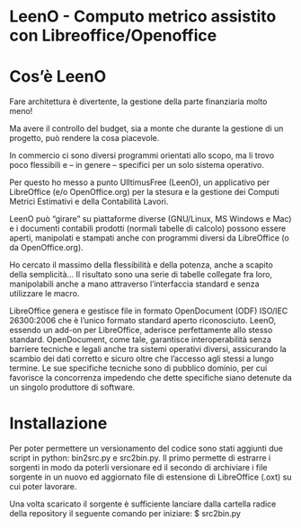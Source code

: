 LeenO - Computo metrico assistito con Libreoffice/Openoffice
=====

Cos’è LeenO
===========

Fare architettura è divertente, la gestione della parte finanziaria molto meno!

Ma avere il controllo del budget, sia a monte che durante la gestione di un progetto, può rendere la cosa piacevole.

In commercio ci sono diversi programmi orientati allo scopo, ma li trovo poco flessibili e – in genere – specifici per un solo sistema operativo.

Per questo ho messo a punto UlltimusFree (LeenO), un applicativo per LibreOffice (e/o OpenOffice.org) per la stesura e la gestione dei Computi Metrici Estimativi e della Contabilità Lavori.

LeenO può “girare” su piattaforme diverse (GNU/Linux, MS Windows e Mac) e i documenti contabili prodotti (normali tabelle di calcolo) possono essere aperti, manipolati e stampati anche con programmi diversi da LibreOffice (o da OpenOffice.org).

Ho cercato il massimo della flessibilità e della potenza, anche a scapito della semplicità… Il risultato sono una serie di tabelle collegate fra loro, manipolabili anche a mano attraverso l’interfaccia standard e senza utilizzare le macro.

LibreOffice genera e gestisce file in formato OpenDocument (ODF) ISO/IEC 26300:2006 che è l’unico formato standard aperto riconosciuto. LeenO, essendo un add-on per LibreOffice, aderisce perfettamente allo stesso standard. OpenDocument, come tale, garantisce interoperabilità senza barriere tecniche e legali anche tra sistemi operativi diversi, assicurando la scambio dei dati corretto e sicuro oltre che l’accesso agli stessi a lungo termine. Le sue specifiche tecniche sono di pubblico dominio, per cui favorisce la concorrenza impedendo che dette specifiche siano detenute da un singolo produttore di software.

Installazione
=============

Per poter permettere un versionamento del codice sono stati aggiunti due script
in python: bin2src.py e src2bin.py. Il primo permette di estrarre i sorgenti
in modo da poterli versionare ed il secondo di archiviare i file sorgente
in un nuovo ed aggiornato file di estensione di LibreOffice (.oxt) su cui poter
lavorare.

Una volta scaricato il sorgente è sufficiente lanciare dalla cartella radice
della repository il seguente comando per iniziare:
    $ src2bin.py
